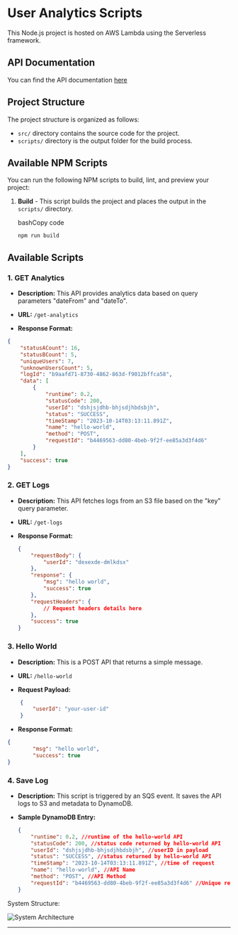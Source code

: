 
# User Analytics Scripts

This Node.js project is hosted on AWS Lambda using the Serverless framework.

## API Documentation
You can find the API documentation [here](https://documenter.getpostman.com/view/25655079/2s9YR6ZDsX)

## Project Structure

The project structure is organized as follows:

-   `src/` directory contains the source code for the project.
-   `scripts/` directory is the output folder for the build process.

## Available NPM Scripts

You can run the following NPM scripts to build, lint, and preview your project:

1.  **Build** - This script builds the project and places the output in the `scripts/` directory.

    bashCopy code

    `npm run build`



## Available Scripts

### 1. GET Analytics

-   **Description:** This API provides analytics data based on query parameters "dateFrom" and "dateTo".

-   **URL:** `/get-analytics`

-   **Response Format:**

```json
{
    "statusACount": 16,
    "statusBCount": 5,
    "uniqueUsers": 7,
    "unknownUsersCount": 5,
    "logId": "b9aafd71-8730-4862-863d-f9012bffca58",
    "data": [
        {
            "runtime": 0.2,
            "statusCode": 200,
            "userId": "dshjsjdhb-bhjsdjhbdsbjh",
            "status": "SUCCESS",
            "timeStamp": "2023-10-14T03:13:11.891Z",
            "name": "hello-world",
            "method": "POST",
            "requestId": "b4469563-dd80-4beb-9f2f-ee85a3d3f4d6"
        }
    ],
    "success": true
}
```




### 2. GET Logs

-   **Description:** This API fetches logs from an S3 file based on the "key" query parameter.

-   **URL:** `/get-logs`

-   **Response Format:**

    ````json
    {
        "requestBody": {
            "userId": "dexexde-dmlkdsx"
        },
        "response": {
            "msg": "hello world",
            "success": true
        },
        "requestHeaders": {
            // Request headers details here
        },
        "success": true
    }
    ````


### 3. Hello World

-   **Description:** This is a POST API that returns a simple message.

-   **URL:** `/hello-world`

-   **Request Payload:**


```json
    {
        "userId": "your-user-id"
    }
```

-   **Response Format:**

```json
{
        "msg": "hello world",
        "success": true
}
```


### 4. Save Log

-   **Description:** This script is triggered by an SQS event. It saves the API logs to S3 and metadata to DynamoDB.

-   **Sample DynamoDB Entry:**

    ```json
    {
        "runtime": 0.2, //runtime of the hello-world API
        "statusCode": 200, //status code returned by hello-world API
        "userId": "dshjsjdhb-bhjsdjhbdsbjh", //userID in payload
        "status": "SUCCESS", //status returned by hello-world API
        "timeStamp": "2023-10-14T03:13:11.891Z", //time of request
        "name": "hello-world", //API Name
        "method": "POST", //API Method
        "requestId": "b4469563-dd80-4beb-9f2f-ee85a3d3f4d6" //Unique request Id
    }
    ```
System Structure:

![System Architecture](https://user-analytics-cdn.s3.ap-south-1.amazonaws.com/user-analytics.jpg)

----------

